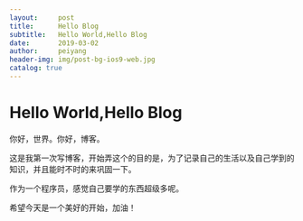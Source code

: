 ```yaml
---
layout:     post
title:      Hello Blog
subtitle:   Hello World,Hello Blog
date:       2019-03-02
author:     peiyang
header-img: img/post-bg-ios9-web.jpg
catalog: true
---
```

# Hello World,Hello Blog

你好，世界。你好，博客。

这是我第一次写博客，开始弄这个的目的是，为了记录自己的生活以及自己学到的知识，并且能时不时的来巩固一下。

作为一个程序员，感觉自己要学的东西超级多呢。

希望今天是一个美好的开始，加油！
